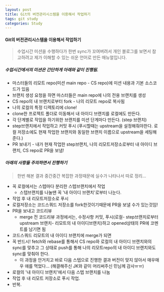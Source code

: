```yaml
---
layout: post
title: Git의 버전관리시스템을 이용해서 작업하기
tags: git study
categories: Study
---
```




#### Git의 버전관리시스템을 이용해서 작업하기

> 수업시간 미션을 수행하다가 한번 sync가 꼬여버려서 개인 블로그를 보면서 참고하려고 제가 이해할 수 있는 쉬운 언어로 만든 매뉴얼입니다.



##### 수업시간에서의 미션은 간단하게 아래와 같이 진행됨.

- 마스터들의 리모트 repo(미션 main repo - CS repo)에 미션 내용과 기본 소스코드가 있음
- 브랜치 생성 요청을 하면 마스터들은 main repo에 나의 전용 브랜치를 생성
- CS repo의 내 브랜치로부터 fork - 나의 리모트 repo로 복사됨 
- 나의 로컬의 특정 디렉토리에 clone!
- clone한 프로젝트 폴더로 이동해서 내 아이디 브랜치를 로컬에도 만든다.
- 각 단계별로 작업을 하기위한 브랜치를 미션 단계마다 만든다. (step 브랜치)
- step브랜치에서 작업하고 커밋 푸시 (푸시할때는 upstream을 설정해줘야한다. 로컬 저장소에도 현재 작업한 브랜치와 동일한 브랜치 이름으로 upstream을 세팅해준다.)
- PR 보내기 - 내가 현재 작업한 step브랜치, 나의 리모트저장소로부터 내 아이디 브랜치, CS repo로 PR을 보냄!



##### 아래의 사항들 주의하면서 진행하기

> 한번 해본 결과 중간중간 복잡한 과정때문에 실수가 나타나서 따로 정리...

- 꼭 로컬에서는 스텝마다 분리한 스텝브랜치에서 작업
  - 스텝브랜치를 나눌땐 꼭 '내 아이디 브랜치'로부터 나눈다.
- 작업 후 내 리모트저장소로 푸시
- 로컬저장소는 코드스쿼드 저장소를 fork한것이기때문에 PR을 보낼 수가 있는것임!
- PR을 보내고 코드리뷰
  - merge 전 코드리뷰 과정에서는, 수정사항 커밋, 푸시(로컬- step브랜치로부터 upstream 브랜치- 리모트의 내 아이디브랜치)하고 opened상태의 PR에 코멘트를 남기면 됨
- 코드스쿼드 리모트의 내 아이디 브랜치에 merge가 되면 
- 꼭 반드시! fetch와 rebase를 통해서 CS repo와 로컬의 내 아이디 브랜치와의 sync를 맞추고 그 상태로 push를 통해 나의 리모트repo의 내 아이디 브랜치와도 sync를 맞춰야 한다. 
  - 이 과정을 안거치고 바로 다음 스텝으로 진행한 결과 버전이 맞지 않아서 매우매우 애를 먹었다… (해결해주신 JK와 같이 머리써주신 민님께 감사ㅠㅠ)
- 로컬의 '내 아이디 브랜치'에서 다음 스텝 브랜치를 나눔
- 작업 후 내 리모트 저장소로 푸시 작업. 
- 반복.


